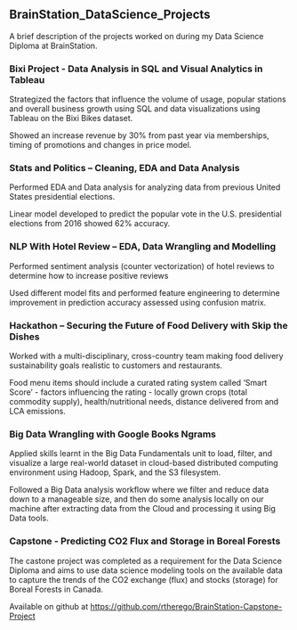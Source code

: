 ## BrainStation_DataScience_Projects
A brief description of the projects worked on during my Data Science Diploma at BrainStation.


### Bixi Project - Data Analysis in SQL and Visual Analytics in Tableau
Strategized the factors that influence the volume of usage, popular stations and overall business growth using SQL and data visualizations
using Tableau on the Bixi Bikes dataset. 

Showed an increase revenue by 30% from past year via memberships, timing of promotions and changes in price model.

### Stats and Politics – Cleaning, EDA and Data Analysis
Performed EDA and Data analysis for analyzing data from previous United States presidential elections. 

Linear model developed to predict the popular vote in the U.S. presidential elections from 2016 showed 62% accuracy.

### NLP With Hotel Review – EDA, Data Wrangling and Modelling
Performed sentiment analysis (counter vectorization) of hotel reviews to determine how to increase positive reviews

Used different model fits and performed feature engineering to determine improvement in prediction accuracy assessed using confusion 
matrix.

### Hackathon – Securing the Future of Food Delivery with Skip the Dishes
Worked with a multi-disciplinary, cross-country team making food delivery sustainability goals realistic to customers and restaurants. 

Food menu items should include a curated rating system called ‘Smart Score’ - factors influencing the rating - locally grown crops 
(total commodity supply), health/nutritional needs, distance delivered from and LCA emissions.

### Big Data Wrangling with Google Books Ngrams
Applied skills learnt in the Big Data Fundamentals unit to load, filter, and visualize a large real-world dataset in cloud-based 
distributed computing environment using Hadoop, Spark, and the S3 filesystem.

Followed a Big Data analysis workflow where we filter and reduce data down to a manageable size, and then do some analysis locally on 
our machine after extracting data from the Cloud and processing it using Big Data tools. 

### Capstone - Predicting CO2 Flux and Storage in Boreal Forests
The castone project was completed as a requirement for the Data Science Diploma and aims to use data science modeling tools on the available 
data to capture the trends of the CO2 exchange (flux) and stocks (storage) for Boreal Forests in Canada. 

Available on github at https://github.com/rtherego/BrainStation-Capstone-Project

